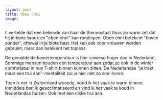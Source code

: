 ```yaml
---
layout: post
title: Oben ohni
image:
---
```


I. vertelde dat een bekende van haar de thermostaat thuis zo warm zet dat hij in korte broek en "oben ohni" kan rondlopen. Oben ohni betekent "boven zonder", oftewel in je blote bast. Het kan ook voor vrouwen worden gebruikt, maar dan betekent het topless.

De gemiddelde kamertemperatuur is hier sowieso hoger dan in Nederland. Sommige mensen houden een temperatuur aan zodat ze ook in de winter comfortabel in hun T-shirt binnen kunnen zitten. De Nederlandse "je trekt maar een trui aan"-mentaliteit zul je hier niet zo snel horen.

Toen ik net in Zwitserland woonde, vond ik het vaak te warm binnen. Inmiddels ben ik geacclimatiseerd en vind ik het vaak te koud in Nederlandse huizen. Ook met een dikke trui aan.
